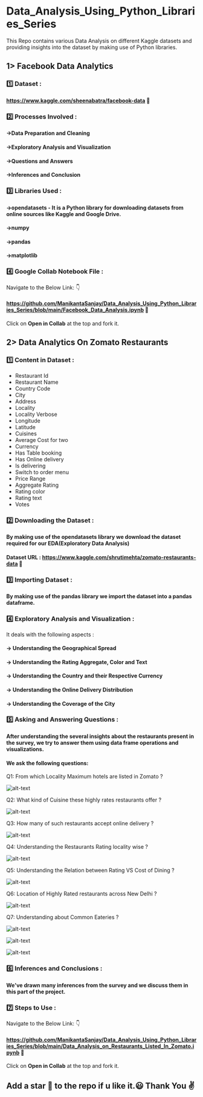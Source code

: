 # Data_Analysis_Using_Python_Libraries_Series
This Repo contains various Data Analysis on different Kaggle datasets and providing insights into the dataset by making use of Python libraries.
## 1> Facebook Data Analytics
### :one: Dataset :
#### https://www.kaggle.com/sheenabatra/facebook-data :link:
### 2️⃣ Processes Involved :
#### ->Data Preparation and Cleaning
#### ->Exploratory Analysis and Visualization
#### ->Questions and Answers
#### ->Inferences and Conclusion
### :three: Libraries Used :
#### ->opendatasets - It is a Python library for downloading datasets from online sources like Kaggle and Google Drive.
#### ->numpy 
#### ->pandas
#### ->matplotlib
### :four: Google Collab Notebook File :
Navigate to the Below Link: :point_down:
#### https://github.com/ManikantaSanjay/Data_Analysis_Using_Python_Libraries_Series/blob/main/Facebook_Data_Analysis.ipynb :link:

Click on  <b>Open in Collab</b>  at the top and fork it.
## 2> Data Analytics On Zomato Restaurants
### 1️⃣ Content in Dataset :
* Restaurant Id
* Restaurant Name
* Country Code
* City
* Address
* Locality
* Locality Verbose
* Longitude
* Latitude
* Cuisines
* Average Cost for two
* Currency
* Has Table booking
* Has Online delivery
* Is delivering
* Switch to order menu
* Price Range
* Aggregate Rating
* Rating color
* Rating text
* Votes

### 2️⃣ Downloading the Dataset :
#### By making use of the opendatasets library we download the dataset required for our EDA(Exploratory Data Analysis)
#### Dataset URL : https://www.kaggle.com/shrutimehta/zomato-restaurants-data :link:

### 3️⃣ Importing Dataset : 
#### By making use of the pandas library we import the dataset into a pandas dataframe.

### 4️⃣ Exploratory Analysis and Visualization :
It deals with  the following aspects : 
#### -> Understanding the Geographical Spread 
#### -> Understanding the Rating Aggregate, Color and Text
#### -> Understanding the Country and their Respective Currency
#### -> Understanding the Online Delivery Distribution
#### -> Understanding the Coverage of the City

### 5️⃣ Asking and Answering Questions :

#### After understanding the several insights about the restaurants present in the survey, we try to answer them using data frame operations and visualizations.
#### We ask the following questions:

Q1: From which Locality Maximum hotels are listed in Zomato ?

![alt-text](https://github.com/ManikantaSanjay/Data_Analysis_Using_Python_Libraries_Series/blob/main/answers-zomato/answer-1.png?raw=true)

Q2: What kind of Cuisine these highly rates restaurants offer ?

![alt-text](https://github.com/ManikantaSanjay/Data_Analysis_Using_Python_Libraries_Series/blob/main/answers-zomato/answer-2.png?raw=true)

Q3: How many of such restaurants accept online delivery ?

![alt-text](https://github.com/ManikantaSanjay/Data_Analysis_Using_Python_Libraries_Series/blob/main/answers-zomato/answer-3.png?raw=true)

Q4: Understanding the Restaurants Rating locality wise ?

![alt-text](https://github.com/ManikantaSanjay/Data_Analysis_Using_Python_Libraries_Series/blob/main/answers-zomato/answer-4.png?raw=true)

Q5: Understanding the Relation between Rating VS Cost of Dining ?

![alt-text](https://github.com/ManikantaSanjay/Data_Analysis_Using_Python_Libraries_Series/blob/main/answers-zomato/answer-5.png?raw=true)

Q6: Location of Highly Rated restaurants across New Delhi ?

![alt-text](https://github.com/ManikantaSanjay/Data_Analysis_Using_Python_Libraries_Series/blob/main/answers-zomato/answer-6.png?raw=true)

Q7: Understanding about Common Eateries ?

![alt-text](https://github.com/ManikantaSanjay/Data_Analysis_Using_Python_Libraries_Series/blob/main/answers-zomato/answer-7(1).png?raw=true)

![alt-text](https://github.com/ManikantaSanjay/Data_Analysis_Using_Python_Libraries_Series/blob/main/answers-zomato/answer-7(2).png?raw=true)

![alt-text](https://github.com/ManikantaSanjay/Data_Analysis_Using_Python_Libraries_Series/blob/main/answers-zomato/answer-7(3).png?raw=true)

### 6️⃣ Inferences and Conclusions :

#### We've drawn many inferences from the survey and we discuss them in this part of the project.

### 7️⃣ Steps to Use :
Navigate to the Below Link: :point_down:
#### https://github.com/ManikantaSanjay/Data_Analysis_Using_Python_Libraries_Series/blob/main/Data_Analysis_on_Restaurants_Listed_In_Zomato.ipynb :link:

Click on  <b>Open in Collab</b>  at the top and fork it.

## Add a star 🌟 to the repo if u like it.:smiley: Thank You :v:

